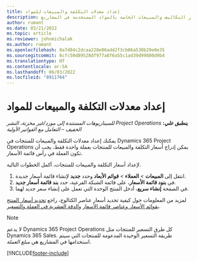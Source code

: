 ```yaml
---
title: إعداد معدلات التكلفة والمبيعات للمواد
description: يوفر هذا المقال معلومات حول كيفية إعداد أسعار التكاليف والمبيعات الخاصة بالمواد المستخدمة في المشاريع.
author: rumant
ms.date: 03/21/2022
ms.topic: article
ms.reviewer: johnmichalak
ms.author: rumant
ms.openlocfilehash: 0a7d84c2dcaa228e06add2f3cb06a530b29e0e35
ms.sourcegitcommit: 6cfc50d89528df977a8f6a55c1ad39d99800d9b4
ms.translationtype: HT
ms.contentlocale: ar-SA
ms.lasthandoff: 06/03/2022
ms.locfileid: "8911764"
---
```

# <a name="set-up-cost-and-sales-rates-for-materials"></a>إعداد معدلات التكلفة والمبيعات للمواد

_**ينطبق علي:** ‏‫Project Operations للسيناريوهات المستندة إلى مورد/غير مخزنة‬، ‏‫النشر الخفيف – التعامل مع الفواتير الأولية‬_

يمكنك إعداد معدلات التكلفة والمبيعات للمنتجات في Dynamics 365 Project Operations يمكن إدراج أسعار التكلفة والمبيعات للمنتجات بعملة واحدة فقط، يجب أن تكون العملة في رأس قائمة الأسعار.

لإعداد أسعار التكلفة والمبيعات للمنتجات، أكمل الخطوات التالية. 

1. انتقل إلى **المبيعات** > **العملاء** > **قوائم الأبعاد** وحدد **جديد** لإنشاء قائمة أسعار جديدة. 
2. في **بنود قائمة الأسعار**، على قائمة الشبكة الفرعية، حدد **بند قائمة أسعار جديد**. 
3. في الصفحة **إنشاء سريع**، أدخل المنتج الوحدة التي تعمل على إنشاء سعر جديد لهما.

لمزيد من المعلومات حول كيفية تحديد أسعار عناصر الكتالوج، راجع [تحديد أسعار المنتج بقوائم الأسعار وعناصر قائمة الأسعار](/dynamics365/sales/create-price-lists-price-list-items-define-pricing-products) و[الدقة العشرية في العملة والتسعير](/dynamics365/sales/decimal-precision-currency-pricing).
> [!NOTE]
> لا يدعم Dynamics 365 Project Operations كل طرق التسعير للمنتجات مثل Dynamics 365 Sales. طريقة التسعير الوحيدة المدعومة للمنتجات التي سيتم استخدامها في المشاريع هي *مبلغ العملة*.


[!INCLUDE[footer-include](../includes/footer-banner.md)]
